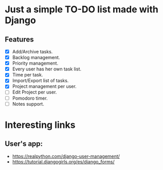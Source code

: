 # Just a simple TO-DO list made with Django
## Features
- [X] Add/Archive tasks.
- [X] Backlog management.
- [X] Priority management.
- [X] Every user has her own task list.
- [X] Time per task.
- [X] Import/Export list of tasks.
- [X] Project management per user.
- [ ] Edit Project per user.
- [ ] Pomodoro timer.
- [ ] Notes support.

# Interesting links
## User's app:
- https://realpython.com/django-user-management/
- https://tutorial.djangogirls.org/es/django_forms/